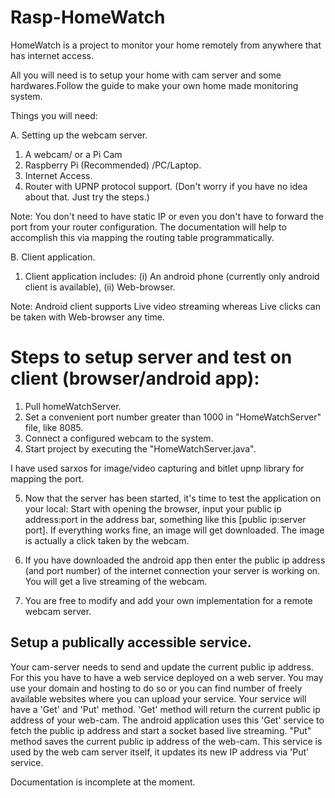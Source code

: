 # Rasp-HomeWatch
HomeWatch is a project to monitor your home remotely from anywhere that has internet access.

All you will need is to setup your home with cam server and some hardwares.Follow the guide to make your own home made monitoring system.

Things you will need:

A. Setting up the webcam server.
  1. A webcam/ or a Pi Cam
  2. Raspberry Pi (Recommended) /PC/Laptop.
  3. Internet Access. 
  4. Router with UPNP protocol support. (Don't worry if you have no idea about that. Just try the steps.)

Note: You don't need to have static IP or even you don't have to forward the port from your router configuration. The documentation will help to accomplish this via mapping the routing table programmatically.

B. Client application.
  1. Client application includes: 
      (i) An android phone (currently only android client is available), 
      (ii) Web-browser.
  
Note: Android client supports Live video streaming whereas Live clicks can be taken with Web-browser any time.

#   Steps to setup server and test on client (browser/android app):
  1. Pull homeWatchServer.
  2. Set a convenient port number greater than 1000 in "HomeWatchServer" file, like 8085.
  3. Connect a configured webcam to the system. 
  4. Start project by executing the "HomeWatchServer.java".

  I have used sarxos for image/video capturing and bitlet upnp library for mapping the port.

  5. Now that the server has been started, it's time to test the application on your local: Start with opening the browser, input your public ip address:port in the address bar, something like this [public ip:server port]. If everything works fine, an image will get downloaded. The image is actually a click taken by the webcam.
  6. If you have downloaded the android app then enter the public ip address (and port number) of the internet connection your server is working on. You will get a live streaming of the webcam.
  
  7. You are free to modify and add your own implementation for a remote webcam server. 

  
## Setup a publically accessible service.

Your cam-server needs to send and update the current public ip address. For this you have to have a web service deployed on a web server. You may use your domain and hosting to do so or you can find number of freely available websites where you can upload your service. Your service will have a 'Get' and 'Put' method. 'Get' method will return the current public ip address of your web-cam. The android application uses this 'Get' service to fetch the public ip address and start a socket based live streaming. 
"Put" method saves the current public ip address of the web-cam. This service is used by the web cam server itself, it updates its new IP address via 'Put' service. 



Documentation is incomplete at the moment.
